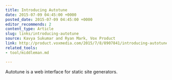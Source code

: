 ```yaml
---
title: Introducing Autotune
date: 2015-07-09 04:45:00 +0000
posted_date: 2015-07-09 04:45:00 +0000
editor_recommends: 2
content_type: Article
slug: links/introducing-autotune
source: Kavya Sukumar and Ryan Mark, Vox Product
link: http://product.voxmedia.com/2015/7/8/8907841/introducing-autotune/
related_tools:
- tool/middleman.md

---
```

Autotune is a web interface for static site generators.



